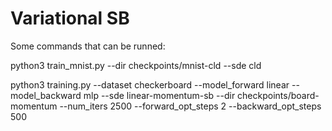 # Variational SB

Some commands that can be runned:

python3 train_mnist.py --dir checkpoints/mnist-cld --sde cld 

python3 training.py --dataset checkerboard --model_forward linear  --model_backward mlp  --sde linear-momentum-sb  --dir checkpoints/board-momentum --num_iters 2500 --forward_opt_steps 2 --backward_opt_steps 500